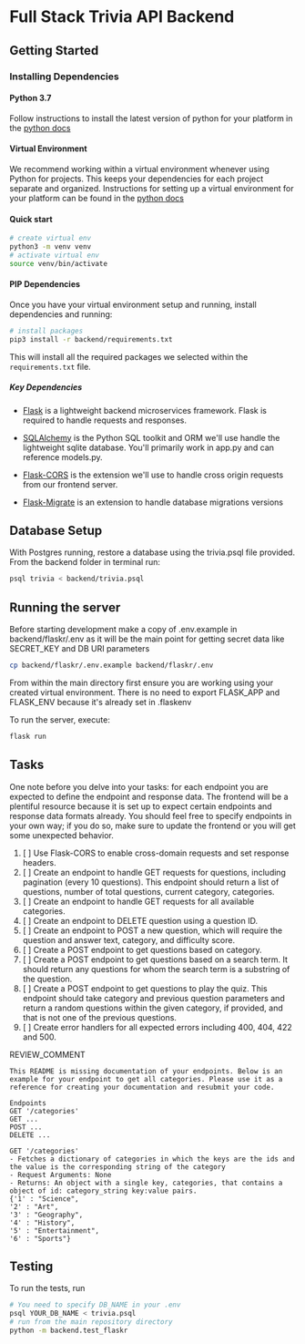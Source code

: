 # Full Stack Trivia API Backend

## Getting Started

### Installing Dependencies

#### Python 3.7

Follow instructions to install the latest version of python for your platform in
the [python docs](https://docs.python.org/3/using/unix.html#getting-and-installing-the-latest-version-of-python)

#### Virtual Environment

We recommend working within a virtual environment whenever using Python for projects. This keeps your dependencies for
each project separate and organized. Instructions for setting up a virtual environment for your platform can be found in
the [python docs](https://packaging.python.org/guides/installing-using-pip-and-virtual-environments/)

#### Quick start

```bash
# create virtual env
python3 -m venv venv
# activate virtual env
source venv/bin/activate 
```

#### PIP Dependencies

Once you have your virtual environment setup and running, install dependencies and running:

```bash
# install packages
pip3 install -r backend/requirements.txt
```

This will install all the required packages we selected within the `requirements.txt` file.

##### Key Dependencies

- [Flask](https://flask.palletsprojects.com)  is a lightweight backend microservices framework. Flask is required to
  handle requests and responses.

- [SQLAlchemy](https://www.sqlalchemy.org) is the Python SQL toolkit and ORM we'll use handle the lightweight sqlite
  database. You'll primarily work in app.py and can reference models.py.

- [Flask-CORS](https://flask-cors.readthedocs.io/en/latest) is the extension we'll use to handle cross origin requests
  from our frontend server.

- [Flask-Migrate](https://flask-migrate.readthedocs.io/en/latest) is an extension to handle database migrations versions

## Database Setup

With Postgres running, restore a database using the trivia.psql file provided. From the backend folder in terminal run:

```bash
psql trivia < backend/trivia.psql
```

## Running the server

Before starting development make a copy of .env.example in backend/flaskr/.env as it will be the main point for getting
secret data like SECRET_KEY and DB URI parameters

```bash
cp backend/flaskr/.env.example backend/flaskr/.env
```

From within the main directory first ensure you are working using your created virtual environment. There is no need to
export FLASK_APP and FLASK_ENV because it's already set in .flaskenv

To run the server, execute:

```bash
flask run
```

## Tasks

One note before you delve into your tasks: for each endpoint you are expected to define the endpoint and response data.
The frontend will be a plentiful resource because it is set up to expect certain endpoints and response data formats
already. You should feel free to specify endpoints in your own way; if you do so, make sure to update the frontend or
you will get some unexpected behavior.

1. [ ] Use Flask-CORS to enable cross-domain requests and set response headers.
2. [ ] Create an endpoint to handle GET requests for questions, including pagination (every 10 questions). This endpoint
   should return a list of questions, number of total questions, current category, categories.
3. [ ] Create an endpoint to handle GET requests for all available categories.
4. [ ] Create an endpoint to DELETE question using a question ID.
5. [ ] Create an endpoint to POST a new question, which will require the question and answer text, category, and
   difficulty score.
6. [ ] Create a POST endpoint to get questions based on category.
7. [ ] Create a POST endpoint to get questions based on a search term. It should return any questions for whom the
   search term is a substring of the question.
8. [ ] Create a POST endpoint to get questions to play the quiz. This endpoint should take category and previous
   question parameters and return a random questions within the given category, if provided, and that is not one of the
   previous questions.
9. [ ] Create error handlers for all expected errors including 400, 404, 422 and 500.

REVIEW_COMMENT

```
This README is missing documentation of your endpoints. Below is an example for your endpoint to get all categories. Please use it as a reference for creating your documentation and resubmit your code. 

Endpoints
GET '/categories'
GET ...
POST ...
DELETE ...

GET '/categories'
- Fetches a dictionary of categories in which the keys are the ids and the value is the corresponding string of the category
- Request Arguments: None
- Returns: An object with a single key, categories, that contains a object of id: category_string key:value pairs. 
{'1' : "Science",
'2' : "Art",
'3' : "Geography",
'4' : "History",
'5' : "Entertainment",
'6' : "Sports"}

```

## Testing

To run the tests, run

```bash
# You need to specify DB_NAME in your .env
psql YOUR_DB_NAME < trivia.psql
# run from the main repository directory
python -m backend.test_flaskr
```